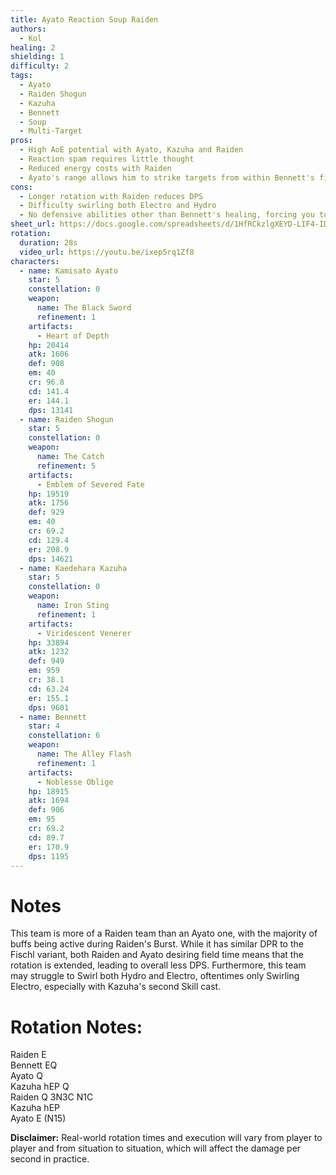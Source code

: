 ```yaml
---
title: Ayato Reaction Soup Raiden
authors:
  - Kol
healing: 2
shielding: 1
difficulty: 2
tags:
  - Ayato
  - Raiden Shogun
  - Kazuha
  - Bennett
  - Soup
  - Multi-Target
pros:
  - High AoE potential with Ayato, Kazuha and Raiden
  - Reaction spam requires little thought
  - Reduced energy costs with Raiden
  - Ayato's range allows him to strike targets from within Bennett's field comfortably
cons:
  - Longer rotation with Raiden reduces DPS
  - Difficulty swirling both Electro and Hydro
  - No defensive abilities other than Bennett's healing, forcing you to dodge well
sheet_url: https://docs.google.com/spreadsheets/d/1HfRCkzlgXEYD-LIF4-IDMy4gslZh42LBESv7Bk-6Gag/edit#gid=54760154
rotation:
  duration: 28s
  video_url: https://youtu.be/ixep5rq1Zf8
characters:
  - name: Kamisato Ayato
    star: 5
    constellation: 0
    weapon:
      name: The Black Sword
      refinement: 1
    artifacts:
      - Heart of Depth
    hp: 20414
    atk: 1606
    def: 908
    em: 40
    cr: 96.8
    cd: 141.4
    er: 144.1
    dps: 13141
  - name: Raiden Shogun
    star: 5
    constellation: 0
    weapon:
      name: The Catch
      refinement: 5
    artifacts:
      - Emblem of Severed Fate
    hp: 19519
    atk: 1756
    def: 929
    em: 40
    cr: 69.2
    cd: 129.4
    er: 208.9
    dps: 14621
  - name: Kaedehara Kazuha
    star: 5
    constellation: 0
    weapon:
      name: Iron Sting
      refinement: 1
    artifacts:
      - Viridescent Venerer
    hp: 33894
    atk: 1232
    def: 949
    em: 959
    cr: 38.1
    cd: 63.24
    er: 155.1
    dps: 9601
  - name: Bennett
    star: 4
    constellation: 6
    weapon:
      name: The Alley Flash
      refinement: 1
    artifacts:
      - Noblesse Oblige
    hp: 18915
    atk: 1694
    def: 906
    em: 95
    cr: 69.2
    cd: 89.7
    er: 170.9
    dps: 1195
---
```

 
# **Notes**  

This team is more of a Raiden team than an Ayato one, with the majority of buffs being active during Raiden's Burst. While it has similar DPR to the Fischl variant, both Raiden and Ayato desiring field time means that the rotation is extended, leading to overall less DPS. Furthermore, this team may struggle to Swirl both Hydro and Electro, oftentimes only Swirling Electro, especially with Kazuha's second Skill cast. 
 
# **Rotation Notes:**  
Raiden E  
Bennett EQ  
Ayato Q  
Kazuha hEP Q  
Raiden Q 3N3C N1C  
Kazuha hEP  
Ayato E (N15)  
 
**Disclaimer:** Real-world rotation times and execution will vary from player to player and from situation to situation, which will affect the damage per second in practice. 
 